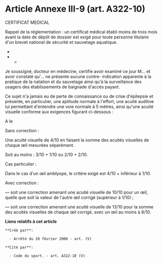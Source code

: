 # Article Annexe III-9 (art. A322-10)

CERTIFICAT MEDICAL

Rappel de la réglementation : un certificat médical établi moins de trois mois avant la date de dépôt de dossier est exigé
pour toute personne titulaire d'un brevet national de sécurité et sauvetage aquatique.

*

* *

Je soussigné, docteur en médecine, certifie avoir examiné ce jour M... et avoir constaté qu'... ne présente aucune contre-
indication apparente à la pratique de la natation et du sauvetage ainsi qu'à la surveillance des usagers des établissements
de baignade d'accès payant.

Ce sujet n'a jamais eu de perte de connaissance ou de crise d'épilepsie et présente, en particulier, une aptitude normale à
l'effort, une acuité auditive lui permettant d'entendre une voie normale à 5 mètres, ainsi qu'une acuité visuelle conforme
aux exigences figurant ci-dessous :

A le 

Sans correction :

Une acuité visuelle de 4/10 en faisant la somme des acuités visuelles de chaque œil mesurées séparément.

Soit au moins : 3/10 + 1/10 ou 2/10 + 2/10.

Cas particulier :

Dans le cas d'un œil amblyope, le critère exigé est 4/10 + inférieur à 1/10.

Avec correction :

― soit une correction amenant une acuité visuelle de 10/10 pour un œil, quelle que soit la valeur de l'autre œil corrigé
(supérieur à 1/10) ;

― soit une correction amenant une acuité visuelle de 13/10 pour la somme des acuités visuelles de chaque œil corrigé, avec un
œil au moins à 8/10.

**Liens relatifs à cet article**

	**Créé par**:

	  - Arrêté du 28 février 2008 - art. (V)

	**Cité par**:

	  - Code du sport. - art. A322-10 (V)
